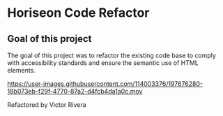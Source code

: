 # Horiseon Code Refactor

## Goal of this project

The goal of this project was to refactor the existing code base to comply with accessibility standards and ensure the semantic use of HTML elements.


https://user-images.githubusercontent.com/114003376/197676280-18b073eb-f29f-4770-87a2-d4fcb4da1a0c.mov


 
Refactored by Victor Rivera 

